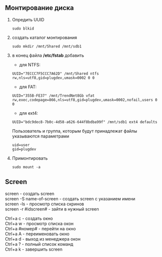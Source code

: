 ## Монтирование диска

1. Опредить UUID   
    ```
    sudo blkid
    ```

2. создать каталог монтирования 
    ```
    sudo mkdir /mnt/Shared /mnt/sdb1
    ```

3. в конец файла **/etc/fstab** добавить 
    - для NTFS:
    ```
    UUID="7ECCC7F5CCC7A62D" /mnt/Shared ntfs rw,nls=utf8,gid=plugdev,umask=0002 0 0
    ```

    - для FAT:
    
    ``` 
    UUID="355B-FE37" /mnt/TrendNet8Gb vfat rw,exec,codepage=866,nls=utf8,gid=plugdev,umask=0002,nofail,users 0 0
    ```
    - для ext4:
    
    ```
    UUID="bdc9dec8-7b0c-4d58-a626-644f8bdba99f" /mnt/sdb1 ext4 defaults
    ```
    
    Пользователь и группа, которым будут принадлежат файлы указываются параметрами
    ```
    uid=user 
    gid=plugdev
    ```
4. Примонтировать
    ```
    sudo mount -a
    ```

## Screen
screen - создать screen  
screen -S name-of-screen - создать screen с указанием имени  
screen -ls - просмотр списка скринов  
screen -r #idscreen# - зайти в нужный screen  
  
Ctrl+a с - создать окно  
Ctrl+a w - просмотр списка окон  
Ctrl+a #номер# - перейти на окно  
Ctrl+a A - переименовать окно  
Ctrl+a d - выход из менеджера окон  
Ctrl+a ? - полный список команд  
Ctrl+a k - завершить screen  
